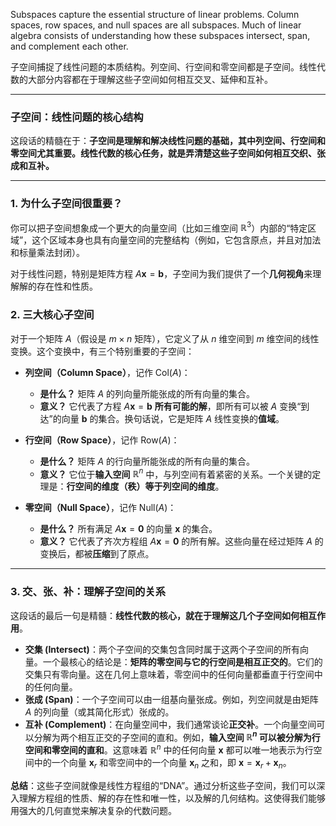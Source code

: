 Subspaces capture the essential structure of linear problems. Column spaces, row spaces, and null spaces are all subspaces. Much of linear algebra consists of understanding how these subspaces intersect, span, and complement each other.

子空间捕捉了线性问题的本质结构。列空间、行空间和零空间都是子空间。线性代数的大部分内容都在于理解这些子空间如何相互交叉、延伸和互补。


***

### 子空间：线性问题的核心结构

这段话的精髓在于：**子空间是理解和解决线性问题的基础，其中列空间、行空间和零空间尤其重要。线性代数的核心任务，就是弄清楚这些子空间如何相互交织、张成和互补。**

---

### 1. 为什么子空间很重要？

你可以把子空间想象成一个更大的向量空间（比如三维空间 $\mathbb{R}^3$）内部的“特定区域”，这个区域本身也具有向量空间的完整结构（例如，它包含原点，并且对加法和标量乘法封闭）。

对于线性问题，特别是矩阵方程 $A\mathbf{x} = \mathbf{b}$，子空间为我们提供了一个**几何视角**来理解解的存在性和性质。

### 2. 三大核心子空间

对于一个矩阵 $A$（假设是 $m \times n$ 矩阵），它定义了从 $n$ 维空间到 $m$ 维空间的线性变换。这个变换中，有三个特别重要的子空间：

* **列空间（Column Space）**，记作 $\text{Col}(A)$：
    * **是什么？** 矩阵 $A$ 的列向量所能张成的所有向量的集合。
    * **意义？** 它代表了方程 $A\mathbf{x} = \mathbf{b}$ **所有可能的解**，即所有可以被 $A$ 变换“到达”的向量 $\mathbf{b}$ 的集合。换句话说，它是矩阵 $A$ 线性变换的**值域**。

* **行空间（Row Space）**，记作 $\text{Row}(A)$：
    * **是什么？** 矩阵 $A$ 的行向量所能张成的所有向量的集合。
    * **意义？** 它位于**输入空间** $\mathbb{R}^n$ 中，与列空间有着紧密的关系。一个关键的定理是：**行空间的维度（秩）等于列空间的维度**。

* **零空间（Null Space）**，记作 $\text{Null}(A)$：
    * **是什么？** 所有满足 $A\mathbf{x} = \mathbf{0}$ 的向量 $\mathbf{x}$ 的集合。
    * **意义？** 它代表了齐次方程组 $A\mathbf{x} = \mathbf{0}$ 的所有解。这些向量在经过矩阵 $A$ 的变换后，都被**压缩**到了原点。

---

### 3. 交、张、补：理解子空间的关系

这段话的最后一句是精髓：**线性代数的核心，就在于理解这几个子空间如何相互作用**。

* **交集 (Intersect)**：两个子空间的交集包含同时属于这两个子空间的所有向量。一个最核心的结论是：**矩阵的零空间与它的行空间是相互正交的**。它们的交集只有零向量。这在几何上意味着，零空间中的任何向量都垂直于行空间中的任何向量。
* **张成 (Span)**：一个子空间可以由一组基向量张成。例如，列空间就是由矩阵 $A$ 的列向量（或其简化形式）张成的。
* **互补 (Complement)**：在向量空间中，我们通常谈论**正交补**。一个向量空间可以分解为两个相互正交的子空间的直和。例如，**输入空间 $\mathbb{R}^n$ 可以被分解为行空间和零空间的直和**。这意味着 $\mathbb{R}^n$ 中的任何向量 $\mathbf{x}$ 都可以唯一地表示为行空间中的一个向量 $\mathbf{x}_r$ 和零空间中的一个向量 $\mathbf{x}_n$ 之和，即 $\mathbf{x} = \mathbf{x}_r + \mathbf{x}_n$。

**总结**：这些子空间就像是线性方程组的“DNA”。通过分析这些子空间，我们可以深入理解方程组的性质、解的存在性和唯一性，以及解的几何结构。这使得我们能够用强大的几何直觉来解决复杂的代数问题。